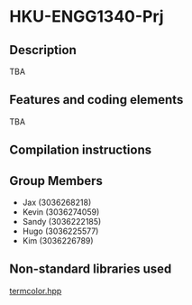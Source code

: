 # HKU-ENGG1340-Prj

## Description

TBA

## Features and coding elements

TBA

## Compilation instructions

## Group Members

- Jax (3036268218)
- Kevin (3036274059)
- Sandy (3036222185)
- Hugo (3036225577)
- Kim (3036226789)

## Non-standard libraries used

[termcolor.hpp](https://termcolor.readthedocs.io/#)
